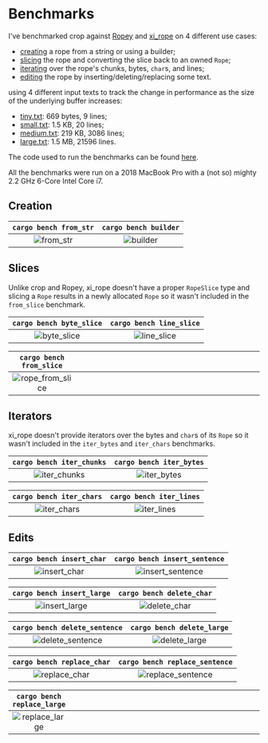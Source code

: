 # Benchmarks

I've benchmarked crop against [Ropey](https://github.com/cessen/ropey) and
[xi_rope](https://github.com/xi-editor/xi-editor/tree/master/rust/rope)
on 4 different use cases:

- [creating](#creation) a rope from a string or using a builder;
- [slicing](#slices) the rope and converting the slice back to an owned `Rope`;
- [iterating](#iterators) over the rope's chunks, bytes, `char`s, and lines;
- [editing](#edits) the rope by inserting/deleting/replacing some text.

using 4 different input texts to track the change in performance as the size of
the underlying buffer increases:

- [tiny.txt][tiny]: 669 bytes, 9 lines;
- [small.txt][small]: 1.5 KB, 20 lines;
- [medium.txt][medium]: 219 KB, 3086 lines;
- [large.txt][large]: 1.5 MB, 21596 lines.

The code used to run the benchmarks can be found
[here](https://github.com/noib3/rope_benches).

All the benchmarks were run on a 2018 MacBook Pro with a (not so) mighty 2.2
GHz 6-Core Intel Core i7.

## Creation

| `cargo bench from_str` | `cargo bench builder` |
|          :--:          |         :--:          |
| ![from_str][from_str]  | ![builder][builder]   |

## Slices

Unlike crop and Ropey, xi_rope doesn't have a proper `RopeSlice` type and
slicing a `Rope` results in a newly allocated `Rope` so it wasn't included in
the `from_slice` benchmark.

|  `cargo bench byte_slice`  | `cargo bench line_slice`  |
|            :--:            |            :--:           |
| ![byte_slice][byte_slice]  | ![line_slice][line_slice] |

|       `cargo bench from_slice`      |      |
|                 :--:                | :--: |
| ![rope_from_slice][rope_from_slice] | &emsp;&emsp;&emsp;&emsp;&emsp;&emsp;&emsp;&emsp;&emsp;&emsp;&emsp;&emsp;&emsp;&emsp;&emsp;&emsp;&emsp;&emsp;&emsp;&emsp;&emsp;&emsp;&emsp;&emsp;&emsp;&emsp;&emsp;&emsp;&emsp;&emsp;&nbsp; |

## Iterators

xi_rope doesn't provide iterators over the bytes and `char`s of its `Rope` so
it wasn't included in the `iter_bytes` and `iter_chars` benchmarks.

| `cargo bench iter_chunks`   | `cargo bench iter_bytes`  |
|             :--:            |            :--:           |
| ![iter_chunks][iter_chunks] | ![iter_bytes][iter_bytes] |

| `cargo bench iter_chars`  | `cargo bench iter_lines`  |
|            :--:           |            :--:           |
| ![iter_chars][iter_chars] | ![iter_lines][iter_lines] |


## Edits

| `cargo bench insert_char`   |    `cargo bench insert_sentence`    |
|             :--:            |                 :--:                |
| ![insert_char][insert_char] | ![insert_sentence][insert_sentence] |

|  `cargo bench insert_large`   |  `cargo bench delete_char`  |
|              :--:             |             :--:            |
| ![insert_large][insert_large] | ![delete_char][delete_char] |

| `cargo bench delete_sentence`       |  `cargo bench delete_large`   |
|                 :--:                |              :--:             |
| ![delete_sentence][delete_sentence] | ![delete_large][delete_large] |

|  `cargo bench replace_char`   |    `cargo bench replace_sentence`     |
|              :--:             |                  :--:                 |
| ![replace_char][replace_char] | ![replace_sentence][replace_sentence] |

|   `cargo bench replace_large`   |      |
|               :--:              | :--: |
| ![replace_large][replace_large] | &emsp;&emsp;&emsp;&emsp;&emsp;&emsp;&emsp;&emsp;&emsp;&emsp;&emsp;&emsp;&emsp;&emsp;&emsp;&emsp;&emsp;&emsp;&emsp;&emsp;&emsp;&emsp;&emsp;&emsp;&emsp;&emsp;&emsp;&emsp;&emsp;&emsp;&nbsp; |

[tiny]: https://github.com/noib3/rope_benches/blob/master/benches/common/tiny.txt
[small]: https://github.com/noib3/rope_benches/blob/master/benches/common/small.txt
[medium]: https://github.com/noib3/rope_benches/blob/master/benches/common/medium.txt
[large]: https://github.com/noib3/rope_benches/blob/master/benches/common/large.txt

[from_str]: https://user-images.githubusercontent.com/59321248/221392148-b93aca81-035e-4d2d-92c0-535e28a5a410.png
[builder]: https://user-images.githubusercontent.com/59321248/221392170-21bea58f-e61e-4361-803f-e9e9565c3fbf.png

[byte_slice]:  https://user-images.githubusercontent.com/59321248/221392230-eba905b9-d617-475b-be41-868e0c26aca6.png
[line_slice]: https://user-images.githubusercontent.com/59321248/221392233-a00f1684-1b20-4f91-a860-a9deca4def84.png
[rope_from_slice]: https://user-images.githubusercontent.com/59321248/221392238-f7a132c9-53e7-4124-9b9f-3f4001a1ecd9.png

[iter_chunks]: https://user-images.githubusercontent.com/59321248/221393378-7a3bd6e8-274a-4fe7-bff7-61095b9dd205.png
[iter_bytes]: https://user-images.githubusercontent.com/59321248/221393386-be9f68e9-b4d7-402c-8483-01ee55129987.png
[iter_chars]: https://user-images.githubusercontent.com/59321248/221393393-d7c83a0c-1426-409f-ad72-8941e5179204.png
[iter_lines]: https://user-images.githubusercontent.com/59321248/221393396-48bab915-1414-43cd-ac50-11e7e07f3390.png

[insert_char]: https://user-images.githubusercontent.com/59321248/221394925-4186e25e-3ffa-4dec-a89a-7d9f9859cd9f.png
[insert_sentence]: https://user-images.githubusercontent.com/59321248/221394929-0a317261-3b42-42fe-9bbb-af22d659dfdc.png
[insert_large]: https://user-images.githubusercontent.com/59321248/221394937-476a0c8b-30e2-4d36-a94e-ad95ea2ff1fc.png
[delete_char]: https://user-images.githubusercontent.com/59321248/221395853-25601664-407c-4153-82c2-0d1f0d6dc451.png
[delete_sentence]: https://user-images.githubusercontent.com/59321248/221395858-832af775-63b5-46ff-8b44-2bded84692f3.png
[delete_large]: https://user-images.githubusercontent.com/59321248/221395862-4e921f4d-f56b-49ee-986b-0cf8fb7a9d39.png
[replace_char]: https://user-images.githubusercontent.com/59321248/221396984-e4ea3674-444d-4e22-966a-a7850f28595a.png
[replace_sentence]: https://user-images.githubusercontent.com/59321248/221396989-c980c5ef-e6c0-4da0-a2d2-fbc623f7ffca.png
[replace_large]: https://user-images.githubusercontent.com/59321248/221396991-589796b9-a93f-49bb-ab83-5e199b5e78d4.png
